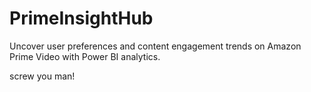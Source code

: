 # PrimeInsightHub

Uncover user preferences and content engagement trends on Amazon Prime Video with Power BI analytics.

screw you man!
